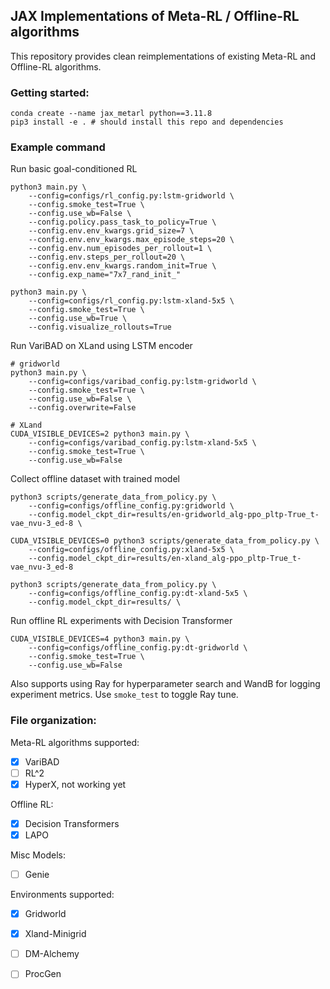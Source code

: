 ## JAX Implementations of Meta-RL / Offline-RL algorithms

This repository provides clean reimplementations of existing Meta-RL and Offline-RL algorithms. 

### Getting started:
```
conda create --name jax_metarl python==3.11.8
pip3 install -e . # should install this repo and dependencies
```

### Example command 
Run basic goal-conditioned RL 
```
python3 main.py \
    --config=configs/rl_config.py:lstm-gridworld \
    --config.smoke_test=True \
    --config.use_wb=False \
    --config.policy.pass_task_to_policy=True \
    --config.env.env_kwargs.grid_size=7 \
    --config.env.env_kwargs.max_episode_steps=20 \
    --config.env.num_episodes_per_rollout=1 \
    --config.env.steps_per_rollout=20 \
    --config.env.env_kwargs.random_init=True \
    --config.exp_name="7x7_rand_init_"

python3 main.py \
    --config=configs/rl_config.py:lstm-xland-5x5 \
    --config.smoke_test=True \
    --config.use_wb=True \
    --config.visualize_rollouts=True
```

Run VariBAD on XLand using LSTM encoder
```
# gridworld 
python3 main.py \
    --config=configs/varibad_config.py:lstm-gridworld \
    --config.smoke_test=True \
    --config.use_wb=False \
    --config.overwrite=False

# XLand
CUDA_VISIBLE_DEVICES=2 python3 main.py \
    --config=configs/varibad_config.py:lstm-xland-5x5 \
    --config.smoke_test=True \
    --config.use_wb=False
```

Collect offline dataset with trained model
```
python3 scripts/generate_data_from_policy.py \
    --config=configs/offline_config.py:gridworld \
    --config.model_ckpt_dir=results/en-gridworld_alg-ppo_pltp-True_t-vae_nvu-3_ed-8 \

CUDA_VISIBLE_DEVICES=0 python3 scripts/generate_data_from_policy.py \
    --config=configs/offline_config.py:xland-5x5 \
    --config.model_ckpt_dir=results/en-xland_alg-ppo_pltp-True_t-vae_nvu-3_ed-8

python3 scripts/generate_data_from_policy.py \
    --config=configs/offline_config.py:dt-xland-5x5 \
    --config.model_ckpt_dir=results/ \
```

Run offline RL experiments with Decision Transformer
```
CUDA_VISIBLE_DEVICES=4 python3 main.py \
    --config=configs/offline_config.py:dt-gridworld \
    --config.smoke_test=True \
    --config.use_wb=False
```

Also supports using Ray for hyperparameter search and WandB for logging experiment metrics. Use `smoke_test` to toggle Ray tune. 

### File organization:


Meta-RL algorithms supported:
- [x] VariBAD
- [ ] RL^2
- [x] HyperX, not working yet

Offline RL:
- [x] Decision Transformers 
- [x] LAPO

Misc Models:
- [ ] Genie

Environments supported:
- [x] Gridworld
- [x] Xland-Minigrid 
- [ ] DM-Alchemy
- [ ] ProcGen


